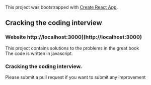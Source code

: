 This project was bootstrapped with [Create React App](https://github.com/facebook/create-react-app).

## Cracking the coding interview


### Website http://localhost:3000](http://localhost:3000)

This project contains solutions to the problems in the great book<br>
The code is written in javascript.

### Cracking the coding interview.


Please submit a pull request if you want to submit any improvement
